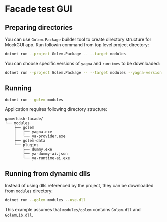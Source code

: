 # Facade test GUI

## Preparing directories

You can use `Golem.Package` builder tool to create directory structure for MockGUI app.
Run followin command from top level project directory:
```sh
dotnet run --project Golem.Package -- --target modules
```

You can choose specific versions of `yagna` and `runtimes` to be downloaded:
```sh
dotnet run --project Golem.Package -- --target modules --yagna-version v0.13.2 --runtime-version pre-rel-v0.1.0-rc16
```


## Running

```sh
dotnet run --golem modules
```

Application requires following directory structure:

```
gamerhash-facade/
└── modules
    ├── golem
    │   ├── yagna.exe
    │   └── ya-provider.exe
    ├── golem-data
    └── plugins
        ├── dummy.exe
        ├── ya-dummy-ai.json
        └── ya-runtime-ai.exe
```

## Running from dynamic dlls

Instead of using dlls referenced by the project, they can be downloaded from `modules` directory:
```sh
dotnet run --golem modules --use-dll
```

This example assumes that `modules/golem` contains `Golem.dll` and `GolemLib.dll`.
